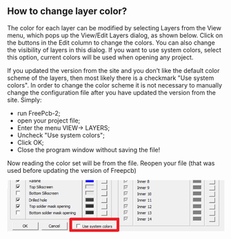 ## How to change layer color?

The color for each layer can be modified by selecting Layers from the View menu, which pops up the View/Edit Layers dialog, as shown below. Click on the buttons in the Edit column to change the colors. You can also change the visibility of layers in this dialog. If you want to use system colors, select this option, current colors will be used when opening any project.

If you updated the version from the site and you don’t like the default color scheme of the layers, then most likely there is a checkmark "Use system colors". In order to change the color scheme it is not necessary to manually change the configuration file after you have updated the version from the site. Simply:

* run FreePcb-2;
* open your project file;
* Enter the menu VIEW-> LAYERS;
* Uncheck "Use system colors";
* Click OK;
* Close the program window without saving the file!
 
Now reading the color set will be from the file. Reopen your file (that was used before updating the version of Freepcb)

![How to change layer color](/pictures/sys_colors.png)

